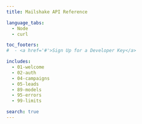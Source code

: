 ```yaml
---
title: Mailshake API Reference

language_tabs:
  - Node
  - curl

toc_footers:
#  - <a href='#'>Sign Up for a Developer Key</a>

includes:
  - 01-welcome
  - 02-auth
  - 04-campaigns
  - 05-leads
  - 89-models
  - 95-errors
  - 99-limits

search: true
---
```

